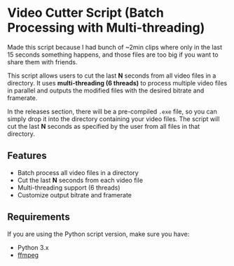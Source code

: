 # Video Cutter Script (Batch Processing with Multi-threading)

Made this script because I had bunch of ~2min clips where only in the last 15 seconds something happens, and those files are too big if you want to share them with friends.

This script allows users to cut the last **N** seconds from all video files in a directory. It uses **multi-threading (6 threads)** to process multiple video files in parallel and outputs the modified files with the desired bitrate and framerate. 

In the releases section, there will be a pre-compiled `.exe` file, so you can simply drop it into the directory containing your video files. The script will cut the last **N** seconds as specified by the user from all files in that directory.



## Features
- Batch process all video files in a directory
- Cut the last **N** seconds from each video file
- Multi-threading support (6 threads)
- Customize output bitrate and framerate

## Requirements

If you are using the Python script version, make sure you have:

- Python 3.x
- [ffmpeg](https://ffmpeg.org/download.html)
